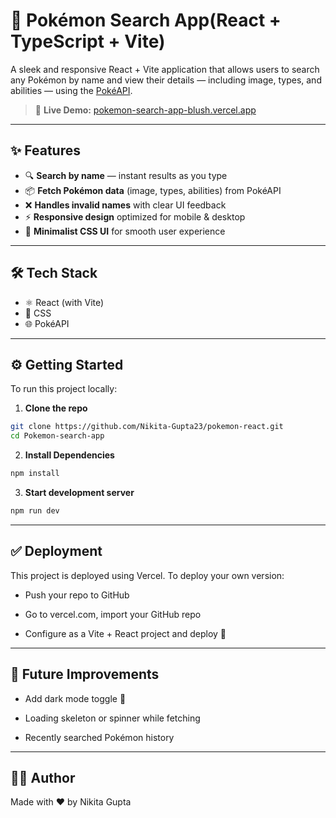 # 🧩 Pokémon Search App(React + TypeScript + Vite)

A sleek and responsive React + Vite application that allows users to search any Pokémon by name and view their details — including image, types, and abilities — using the [PokéAPI](https://pokeapi.co/).

> 🔗 **Live Demo:** [pokemon-search-app-blush.vercel.app](https://pokemon-search-app-blush.vercel.app/)

---

## ✨ Features

- 🔍 **Search by name** — instant results as you type
- 📦 **Fetch Pokémon data** (image, types, abilities) from PokéAPI
- ❌ **Handles invalid names** with clear UI feedback
- ⚡ **Responsive design** optimized for mobile & desktop
- 🌈 **Minimalist CSS UI** for smooth user experience

---

## 🛠️ Tech Stack

- ⚛️ React (with Vite)
- 🎨 CSS
- 🌐 PokéAPI

---

## ⚙️ Getting Started

To run this project locally:

1. **Clone the repo**

```bash
git clone https://github.com/Nikita-Gupta23/pokemon-react.git
cd Pokemon-search-app
```

2. **Install Dependencies**
```bash
npm install
```

3. **Start development server**
```bash
npm run dev
```
---

## ✅ Deployment
This project is deployed using Vercel.
To deploy your own version:

- Push your repo to GitHub

- Go to vercel.com, import your GitHub repo

- Configure as a Vite + React project and deploy 🚀

---

## 🚀 Future Improvements
 -  Add dark mode toggle 🌙

 - Loading skeleton or spinner while fetching

 - Recently searched Pokémon history

---

## 🧑‍💻 Author
Made with ❤️ by Nikita Gupta
